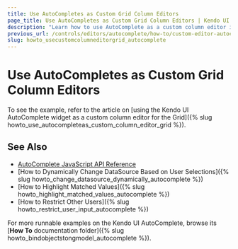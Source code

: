 ```yaml
---
title: Use AutoCompletes as Custom Grid Column Editors
page_title: Use AutoCompletes as Custom Grid Column Editors | Kendo UI AutoComplete
description: "Learn how to use AutoComplete as a custom column editor in the Kendo UI Grid widget."
previous_url: /controls/editors/autocomplete/how-to/custom-editor-autocomplete-grid
slug: howto_usecustomcolumneditorgrid_autocomplete
---
```


# Use AutoCompletes as Custom Grid Column Editors

To see the example, refer to the article on [using the Kendo UI AutoComplete widget as a custom column editor for the Grid]({% slug howto_use_autocompleteas_custom_column_editor_grid %}).

## See Also

* [AutoComplete JavaScript API Reference](/api/javascript/ui/autocomplete)
* [How to Dynamically Change DataSource Based on User Selections]({% slug howto_change_datasource_dynamically_autocomplete %})
* [How to Highlight Matched Values]({% slug howto_highlight_matched_values_autocomplete %})
* [How to Restrict Other Users]({% slug howto_restrict_user_input_autocomplete %})

For more runnable examples on the Kendo UI AutoComplete, browse its [**How To** documentation folder]({% slug howto_bindobjectstongmodel_autocomplete %}).
